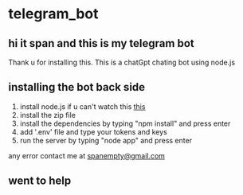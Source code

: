 # telegram_bot


## hi it span and this is my telegram bot

Thank u for installing this. This is a chatGpt chating bot using node.js

## installing the bot back side

1. install node.js if u can't watch this <a href='https://www.youtube.com/watch?v=JINE4D0Syqw'>this</a>
2. install the zip file
3. install the dependencies by typing "npm install" and press enter
4. add '.env' file and type your tokens and keys
5. run the server by typing "node app" and press enter
  
any error contact me at spanempty@gmail.com
  
## went to help
